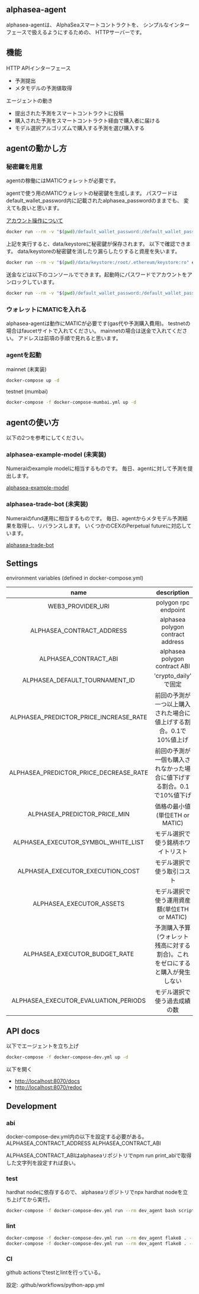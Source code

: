 ## alphasea-agent

alphasea-agentは、
AlphaSeaスマートコントラクトを、
シンプルなインターフェースで扱えるようにするための、
HTTPサーバーです。

## 機能

HTTP APIインターフェース

- 予測提出
- メタモデルの予測値取得

エージェントの動き

- 提出された予測をスマートコントラクトに投稿
- 購入された予測をスマートコントラクト経由で購入者に届ける
- モデル選択アルゴリズムで購入する予測を選び購入する

## agentの動かし方

### 秘密鍵を用意

agentの稼働にはMATICウォレットが必要です。

agentで使う用のMATICウォレットの秘密鍵を生成します。
パスワードはdefault_wallet_password内に記載されたalphasea_passwordのままでも、
変えても良いと思います。

[アカウント操作について](https://geth.ethereum.org/docs/interface/managing-your-accounts)

```bash
docker run --rm -v "$(pwd)/default_wallet_password:/default_wallet_password:ro" -v "$(pwd)/data/keystore:/root/.ethereum/keystore" ethereum/client-go account new --password /default_wallet_password
```

上記を実行すると、data/keystoreに秘密鍵が保存されます。
以下で確認できます。
data/keystoreの秘密鍵を消したり漏らしたりすると資産を失います。

```bash
docker run --rm -v "$(pwd)/data/keystore:/root/.ethereum/keystore:ro" ethereum/client-go account list
```

送金などは以下のコンソールでできます。起動時にパスワードでアカウントをアンロックしています。

```bash
docker run --rm -v "$(pwd)/default_wallet_password:/default_wallet_password:ro" -v "$(pwd)/data/keystore:/root/.ethereum/keystore:ro" -it ethereum/client-go console --password /default_wallet_password --unlock 0
```

### ウォレットにMATICを入れる

alphasea-agentは動作にMATICが必要です(gas代や予測購入費用)。
testnetの場合はfaucetサイトで入れてください。
mainnetの場合は送金で入れてください。
アドレスは前項の手順で見れると思います。

### agentを起動

mainnet (未実装)

```bash
docker-compose up -d
```

testnet (mumbai)

```bash
docker-compose -f docker-compose-mumbai.yml up -d
```

## agentの使い方

以下の2つを参考にしてください。

### alphasea-example-model (未実装)

Numeraiのexample modelに相当するものです。
毎日、agentに対して予測を提出します。

[alphasea-example-model](https://github.com/alphasea-dapp/alphasea-example-model)

### alphasea-trade-bot (未実装)

Numeraiのfund運用に相当するものです。
毎日、agentからメタモデル予測結果を取得し、リバランスします。
いくつかのCEXのPerpetual futureに対応しています。

[alphasea-trade-bot](https://github.com/alphasea-dapp/alphasea-trade-bot)

## Settings

environment variables (defined in docker-compose.yml)

|name|description|
|:-:|:-:|
|WEB3_PROVIDER_URI|polygon rpc endpoint|
|ALPHASEA_CONTRACT_ADDRESS|alphasea polygon contract address|
|ALPHASEA_CONTRACT_ABI|alphasea polygon contract ABI|
|ALPHASEA_DEFAULT_TOURNAMENT_ID| 'crypto_daily' で固定 |
|ALPHASEA_PREDICTOR_PRICE_INCREASE_RATE| 前回の予測が一つ以上購入された場合に値上げする割合。0.1で10%値上げ |
|ALPHASEA_PREDICTOR_PRICE_DECREASE_RATE| 前回の予測が一個も購入されなかった場合に値下げする割合。0.1で10%値下げ |
|ALPHASEA_PREDICTOR_PRICE_MIN|価格の最小値(単位ETH or MATIC)|
|ALPHASEA_EXECUTOR_SYMBOL_WHITE_LIST|モデル選択で使う銘柄ホワイトリスト|
|ALPHASEA_EXECUTOR_EXECUTION_COST|モデル選択で使う取引コスト|
|ALPHASEA_EXECUTOR_ASSETS|モデル選択で使う運用資産額(単位ETH or MATIC)|
|ALPHASEA_EXECUTOR_BUDGET_RATE|予測購入予算(ウォレット残高に対する割合)。これをゼロにすると購入が発生しない|
|ALPHASEA_EXECUTOR_EVALUATION_PERIODS|モデル選択で使う過去成績の数|

## API docs

以下でエージェントを立ち上げ

```bash
docker-compose -f docker-compose-dev.yml up -d
```

以下を開く

- [http://localhost:8070/docs](http://localhost:8070/docs)
- [http://localhost:8070/redoc](http://localhost:8070/docs)

## Development

### abi

docker-compose-dev.yml内の以下を設定する必要がある。
ALPHASEA_CONTRACT_ADDRESS
ALPHASEA_CONTRACT_ABI

ALPHASEA_CONTRACT_ABIはalphaseaリポジトリでnpm run print_abiで取得した文字列を設定すれば良い。

### test

hardhat nodeに依存するので、
alphaseaリポジトリでnpx hardhat nodeを立ち上げてから実行。

```bash
docker-compose -f docker-compose-dev.yml run --rm dev_agent bash scripts/test.sh
```

### lint

```bash
docker-compose -f docker-compose-dev.yml run --rm dev_agent flake8 . --count --select=E9,F63,F7,F82 --show-source --statistics
docker-compose -f docker-compose-dev.yml run --rm dev_agent flake8 . --count --exit-zero --max-complexity=10 --max-line-length=127 --statistics
```

### CI

github actionsでtestとlintを行っている。

設定: .github/workflows/python-app.yml

